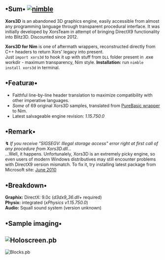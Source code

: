 ## •Sum• [![nimble](https://raw.githubusercontent.com/yglukhov/nimble-tag/master/nimble.png)](https://github.com/yglukhov/nimble-tag)
**Xors3D** is an abandoned 3D graphics engine, easily accessible from almost any programming language through transparent procedural interface. It was initially developed by XorsTeam in attempt of bringing DirectX9 functionality into Blitz3D. Discounted since 2012.

**Xors3D for Nim** is one of aftermath wrappers, reconstructed directly from C++ headers to return Xors' legacy into present.  
Just `import xors3d` to hook it up with stuff from `DLL` folder present in .exe workdir - maximum transparency, Nim style.
**Installation:** run `nimble install xors3d` in terminal.  

## •Featuræ•
+ Faithful line-by-line header translation to maximize compatibility with other imperative languages.
+ *Some* of 69 original Xors3D samples, translated from [PureBasic wrapper](https://github.com/Guevara-chan/Xors3D-for-PB) to Nim.  
+ Latest salvageable engine revision: *1.15.750.0*  

## •Remark•
**↯** *If you receive "SIGSEGV: Illegal storage access" error right at first call of any procedure from Xors3D.dll...*  
...Well, it happens. Unfortunalely, Xors3D is an extremely picky engine, so even users of modern Windows distributives may still encounter problems with DirectX9 version mismatch. To fix it, try installing latest package from Microsoft site: [June 2010](https://www.microsoft.com/en-us/download/details.aspx?id=8109)

## •Breakdown•
**Graphix:** DirectX: 9.0c (*d3dx9_36.dll+* required)  
**Physix:** integrated (*xPhysics v1.15.750.0*)  
**Audio:** Squall sound system (version unknown)  

## •Sample imaging•
![Holoscreen.pb](https://cloud.githubusercontent.com/assets/8768470/5170756/5bfa2868-7423-11e4-9d50-e0667a39be04.png)
---
![Blocks.pb](https://cloud.githubusercontent.com/assets/8768470/5170757/5c08d75a-7423-11e4-8def-c6df8bc6f156.png)
